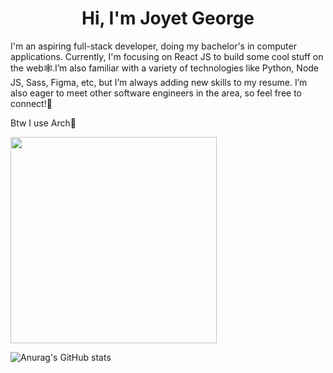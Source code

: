 <h1 align="center">Hi, I'm Joyet George</h1>

I'm an aspiring full-stack developer, doing my bachelor's in computer applications. Currently, I'm focusing on React JS to build some cool stuff on the web🕸.I’m also familiar with a variety of technologies like Python, Node JS, Sass, Figma, etc, but I’m always adding new skills to my resume. I’m also eager to meet other software engineers in the area, so feel free to connect!🚀

Btw I use Arch🐧

<img src="https://github-readme-stats.vercel.app/api/top-langs/?username=joyetgeorge&layout=compact&bg_color=22272E&text_color=CDD9E5&langs_count=10&hide_border=true" width="330px"/>




![Anurag's GitHub stats](https://github-readme-stats.vercel.app/api?username=joyetgeorge&show_icons=true&theme=radical)

